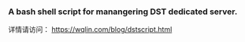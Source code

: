 ### A bash shell script for manangering DST dedicated server.

详情请访问： https://wqlin.com/blog/dstscript.html